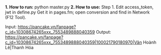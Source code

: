 **1. How to run:**
python master.py
**2. How to use:**
Step 1. Edit access_token, jwt in define.py
Get it in pages.fm; open conversion and find in Network (F12 Tool).

Input: https://pancake.vn/fanpage?c_id=10308674265xxx_7553489888040359
Output: https://pancake.vn/fanpage?c_id=10308674265xxx_7553489888040359|100021790180970|Văn Hoành Lê|Thanh Hóa
